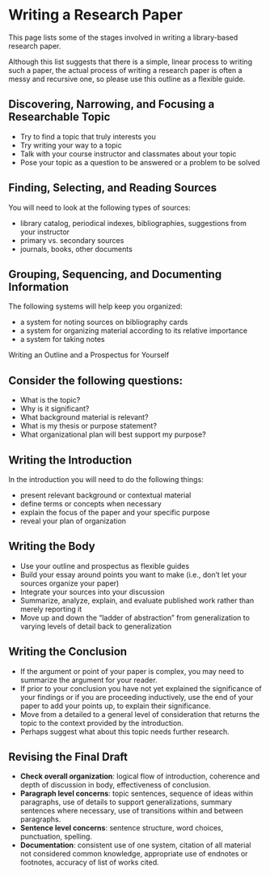 # Writing a Research Paper

This page lists some of the stages involved in writing a library-based research paper.

Although this list suggests that there is a simple, linear process to writing such a paper, the actual process of writing a research paper is often a messy and recursive one, so please use this outline as a flexible guide.

## Discovering, Narrowing, and Focusing a Researchable Topic

- Try to find a topic that truly interests you
- Try writing your way to a topic
- Talk with your course instructor and classmates about your topic
- Pose your topic as a question to be answered or a problem to be solved

## Finding, Selecting, and Reading Sources

You will need to look at the following types of sources:

- library catalog, periodical indexes, bibliographies, suggestions from your instructor
- primary vs. secondary sources
- journals, books, other documents

## Grouping, Sequencing, and Documenting Information

The following systems will help keep you organized:

- a system for noting sources on bibliography cards
- a system for organizing material according to its relative importance
- a system for taking notes

Writing an Outline and a Prospectus for Yourself

## Consider the following questions:

- What is the topic?
- Why is it significant?
- What background material is relevant?
- What is my thesis or purpose statement?
- What organizational plan will best support my purpose?

## Writing the Introduction

In the introduction you will need to do the following things:

- present relevant background or contextual material
- define terms or concepts when necessary
- explain the focus of the paper and your specific purpose
- reveal your plan of organization

## Writing the Body

- Use your outline and prospectus as flexible guides
- Build your essay around points you want to make (i.e., don’t let your sources organize your paper)
- Integrate your sources into your discussion
- Summarize, analyze, explain, and evaluate published work rather than merely reporting it
- Move up and down the “ladder of abstraction” from generalization to varying levels of detail back to generalization

## Writing the Conclusion

- If the argument or point of your paper is complex, you may need to summarize the argument for your reader.
- If prior to your conclusion you have not yet explained the significance of your findings or if you are proceeding inductively, use the end of your paper to add your points up, to explain their significance.
- Move from a detailed to a general level of consideration that returns the topic to the context provided by the introduction.
- Perhaps suggest what about this topic needs further research.

## Revising the Final Draft

- **Check overall organization**: logical flow of introduction, coherence and depth of discussion in body, effectiveness of conclusion.
- **Paragraph level concerns**: topic sentences, sequence of ideas within paragraphs, use of details to support generalizations, summary sentences where necessary, use of transitions within and between paragraphs.
- **Sentence level concerns**: sentence structure, word choices, punctuation, spelling.
- **Documentation**: consistent use of one system, citation of all material not considered common knowledge, appropriate use of endnotes or footnotes, accuracy of list of works cited.
